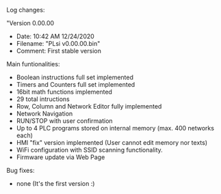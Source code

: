 Log changes:

"Version 0.00.00
- Date: 10:42 AM 12/24/2020
- Filename: "PLsi v0.00.00.bin"
- Comment: First stable version

Main funtionalities:
- Boolean instructions full set implemented
- Timers and Counters full set implemented
- 16bit math functions implemented 
- 29 total intructions
- Row, Column and Network Editor fully implemented
- Network Navigation
- RUN/STOP with user confirmation
- Up to 4 PLC programs stored on internal memory (max. 400 networks each)
- HMI "fix" version implemented (User cannot edit memory nor texts)
- WiFi configuration with SSID scanning functionality.
- Firmware update via Web Page

Bug fixes:
- none (It's the first version :)
